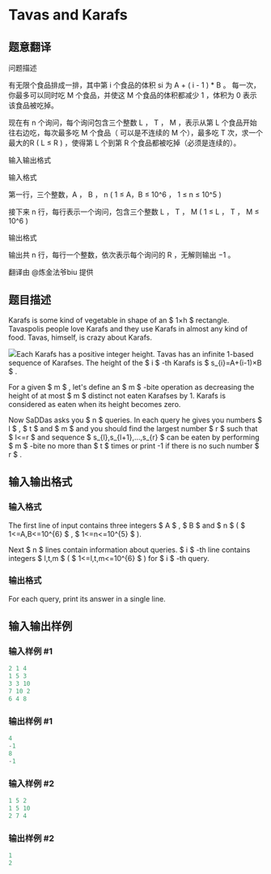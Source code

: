 # Tavas and Karafs

## 题意翻译

问题描述

有无限个食品排成一排，其中第 i 个食品的体积 si 为 A + ( i - 1 ) * B 。 每一次，你最多可以同时吃 M 个食品，并使这 M 个食品的体积都减少 1 ，体积为 0 表示该食品被吃掉。

现在有 n 个询问，每个询问包含三个整数 L ， T ， M ，表示从第 L 个食品开始往右边吃，每次最多吃 M 个食品（ 可以是不连续的 M 个），最多吃 T 次，求一个最大的R ( L ≤ R ) ，使得第 L 个到第 R 个食品都被吃掉（必须是连续的）。

输入输出格式

输入格式

第一行，三个整数，A ， B ， n ( 1 ≤ A，B ≤ 10^6 ， 1 ≤ n ≤ 10^5 )

接下来 n 行，每行表示一个询问，包含三个整数 L ， T ， M ( 1 ≤ L ， T ， M ≤ 10^6 )

输出格式

输出共 n 行，每行一个整数，依次表示每个询问的 R ，无解则输出 −1 。

翻译由 @炼金法爷biu 提供

## 题目描述

Karafs is some kind of vegetable in shape of an $ 1×h $ rectangle. Tavaspolis people love Karafs and they use Karafs in almost any kind of food. Tavas, himself, is crazy about Karafs.

![](https://cdn.luogu.com.cn/upload/vjudge_pic/CF535C/f71511a4daca20688928b2fd7edbe32cc3d94a45.png)Each Karafs has a positive integer height. Tavas has an infinite 1-based sequence of Karafses. The height of the $ i $ -th Karafs is $ s_{i}=A+(i-1)×B $ .

For a given $ m $ , let's define an $ m $ -bite operation as decreasing the height of at most $ m $ distinct not eaten Karafses by 1. Karafs is considered as eaten when its height becomes zero.

Now SaDDas asks you $ n $ queries. In each query he gives you numbers $ l $ , $ t $ and $ m $ and you should find the largest number $ r $ such that $ l<=r $ and sequence $ s_{l},s_{l+1},...,s_{r} $ can be eaten by performing $ m $ -bite no more than $ t $ times or print -1 if there is no such number $ r $ .

## 输入输出格式

### 输入格式

The first line of input contains three integers $ A $ , $ B $ and $ n $ ( $ 1<=A,B<=10^{6} $ , $ 1<=n<=10^{5} $ ).

Next $ n $ lines contain information about queries. $ i $ -th line contains integers $ l,t,m $ ( $ 1<=l,t,m<=10^{6} $ ) for $ i $ -th query.

### 输出格式

For each query, print its answer in a single line.

## 输入输出样例

### 输入样例 #1

```cpp
2 1 4
1 5 3
3 3 10
7 10 2
6 4 8

```
### 输出样例 #1

```cpp
4
-1
8
-1

```
### 输入样例 #2

```cpp
1 5 2
1 5 10
2 7 4

```
### 输出样例 #2

```cpp
1
2

```
